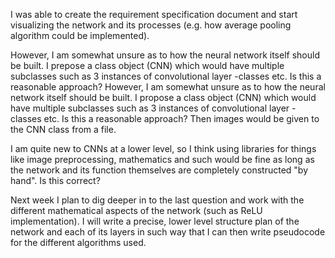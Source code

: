 I was able to create the requirement specification document and start visualizing the network and its processes (e.g. how average pooling algorithm could be implemented). 

However, I am somewhat unsure as to how the neural network itself should be built. I prepose a class object (CNN) which would have multiple subclasses such as 3 instances of convolutional layer -classes etc. Is this a reasonable approach?
However, I am somewhat unsure as to how the neural network itself should be built. I propose a class object (CNN) which would have multiple subclasses such as 3 instances of convolutional layer -classes etc. Is this a reasonable approach? Then images would be given to the CNN class from a file.

I am quite new to CNNs at a lower level, so I think using libraries for things like image preprocessing, mathematics and such would be fine as long as the network and its function themselves are completely constructed "by hand". Is this correct?

Next week I plan to dig deeper in to the last question and work with the different mathematical aspects of the network (such as ReLU implementation). I will write a precise, lower level structure plan of the network and each of its layers in such way that I can then write pseudocode for the different algorithms used. 

